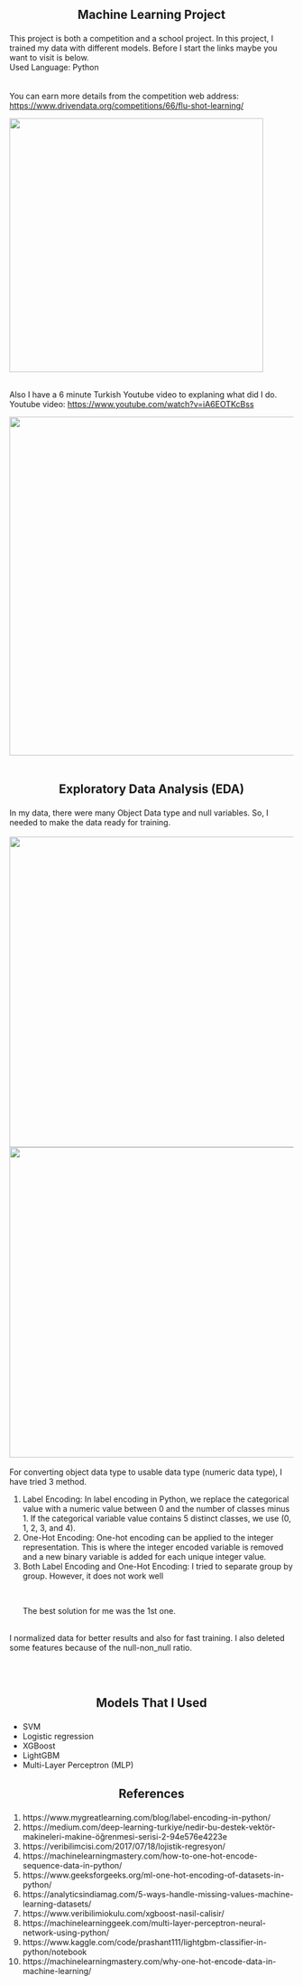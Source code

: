 ## <p align="center">Machine Learning Project</p> 
This project is both a competition and a school project. In this project, I trained my data with different models. Before I start the links maybe you want to visit is below.
</br>
Used Language: Python
</br></br></br>
You can earn more details from the competition web address: https://www.drivendata.org/competitions/66/flu-shot-learning/ </br> 

<a href="https://www.drivendata.org/competitions/66/flu-shot-learning/"><img src="https://user-images.githubusercontent.com/74079494/202309852-f8d9ec79-6ab9-4731-9733-1be13edc5c33.png" width="450"></a>
 </br></br>

Also I have a 6 minute Turkish Youtube video to explaning what did I do. Youtube video: https://www.youtube.com/watch?v=iA6EOTKcBss </br>

<a href="https://www.youtube.com/watch?v=iA6EOTKcBss"><img src="https://user-images.githubusercontent.com/74079494/202311644-cdc7ce54-1820-4071-9d98-1e5013d5c38e.png" width="600"></a> 
</br></br>

## <p align="center"> Exploratory Data Analysis (EDA)</p> 
In my data, there were many Object Data type and null variables. So, I needed to make the data ready for training. </br></br>
<img src="https://user-images.githubusercontent.com/74079494/202315106-ed5b2d6e-8e5d-45e3-9fc6-bd3b88dff02a.png" height="550">
<img src="https://user-images.githubusercontent.com/74079494/202316378-6d4b3d6f-dfe9-4cbf-ada8-af2a798c6691.png" height="550">
</br></br>
For converting object data type to usable data type (numeric data type), I have tried 3 method. 
</br>
<ol type="1">
 <li>Label Encoding: In label encoding in Python, we replace the categorical value with a numeric value between 0 and the number of classes minus 1. If the categorical variable value contains 5 distinct classes, we use (0, 1, 2, 3, and 4).</li>
 <li>One-Hot Encoding: One-hot encoding can be applied to the integer representation. This is where the integer encoded variable is removed and a new binary variable is added for each unique integer value.</li>
 <li>Both Label Encoding and One-Hot Encoding: I tried to separate group by group. However, it does not work well</li>
 </ol>
 </br>
 <ol>
The best solution for me was the 1st one. 
</ol>
</br>
I normalized data for better results and also for fast training. I also deleted some features because of the null-non_null ratio.




</br></br>
## <p align="center">Models That I Used</p> 
<ul> 
 <li>SVM</li>
 <li>Logistic regression</li>
 <li>XGBoost</li>
 <li>LightGBM</li>
 <li> Multi-Layer Perceptron (MLP)</li>
</ul>
 
## <p align="center">References</p> 
<ol>
 <li>https://www.mygreatlearning.com/blog/label-encoding-in-python/</li>
 <li>https://medium.com/deep-learning-turkiye/nedir-bu-destek-vektör-makineleri-makine-öğrenmesi-serisi-2-94e576e4223e </li>
 <li>https://veribilimcisi.com/2017/07/18/lojistik-regresyon/</li>
 <li>https://machinelearningmastery.com/how-to-one-hot-encode-sequence-data-in-python/ </li>
 <li>https://www.geeksforgeeks.org/ml-one-hot-encoding-of-datasets-in-python/</li>
 <li>https://analyticsindiamag.com/5-ways-handle-missing-values-machine-learning-datasets/</li>
 <li>https://www.veribilimiokulu.com/xgboost-nasil-calisir/</li>
 <li>https://machinelearninggeek.com/multi-layer-perceptron-neural-network-using-python/</li>
 <li>https://www.kaggle.com/code/prashant111/lightgbm-classifier-in-python/notebook</li> 
 <li>https://machinelearningmastery.com/why-one-hot-encode-data-in-machine-learning/</li>
</ol>
 
